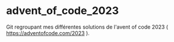 # advent_of_code_2023
Git regroupant mes différentes solutions de l'avent of code 2023 ( https://adventofcode.com/2023 ).
